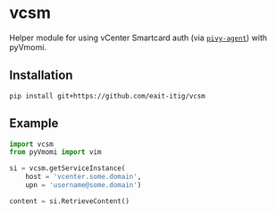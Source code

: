 # vcsm

Helper module for using vCenter Smartcard auth (via
[`pivy-agent`](https://github.com/arekinath/pivy)) with pyVmomi.

## Installation

`pip install git+https://github.com/eait-itig/vcsm`

## Example

```python
import vcsm
from pyVmomi import vim

si = vcsm.getServiceInstance(
    host = 'vcenter.some.domain',
    upn = 'username@some.domain')

content = si.RetrieveContent()
```
